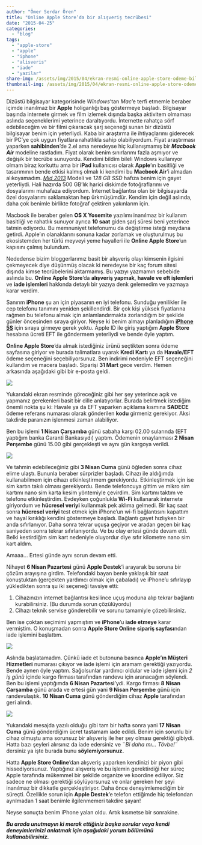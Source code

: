 ```yaml
---
author: "Ömer Serdar Ören"
title: "Online Apple Store’da bir alışveriş tecrübesi"
date: "2015-04-25"
categories:
  - "blog"
tags:
  - "apple-store"
  - "apple"
  - "iphone"
  - "alisveris"
  - "iade"
  - "yazilar"
share-img: /assets/img/2015/04/ekran-resmi-online-apple-store-odeme-bilgi.png
thumbnail-img: /assets/img/2015/04/ekran-resmi-online-apple-store-odeme-bilgi.png
---
```


Dizüstü bilgisayar kategorisinde _Windows_’tan _Mac_’e terfi etmemle beraber içimde inanılmaz bir **Apple** holiganlığı baş göstermeye başladı. Bilgisayar başında internete girmek ve film izlemek dışında başka aktivitem olmaması aslında seçeneklerimi yeterince daraltıyordu. İnternette rahatça sörf edebileceğim ve bir filmi çıkaracak şarj seçeneği sunan bir dizüstü bilgisayar benim için yeterliydi. Kaba bir araştırma ile ihtiyaçlarımı giderecek bir PC’ye çok uygun fiyatlara rahatlıkla sahip olabiliyordum. Fiyat araştırması yaparken **sahibinden**’de 2.el ama neredeyse hiç kullanışmamış bir **_Macbook Air_** modeline rastladım. Fiyat olarak benim sınırlarımı fazla aşmıyor ve değişik bir tecrübe sunuyordu. Kendimi bildim bileli Windows kullanıyor olmam biraz korkuttu ama bir **iPad** kullanıcısı olarak **Apple**’ın basitliği ve tasarımının bende etkisi kalmış olmalı ki kendimi bu **Macbook Air**’i almadan alıkoyamadım. <a href="https://support.apple.com/kb/SP678?locale=tr_TR" target="_blank" rel="noreferrer noopener nofollow"><em>Mid 2013</em></a> Modeli ve _128 GB SSD_ hafıza benim için gayet yeterliydi. Hali hazırda 500 GB’lık harici diskimde fotoğraflarımı ve dosyalarımı muhafaza ediyordum. İnternet bağlantısı olan bir bilgisayarda özel dosyalarımı saklamaktan hep ürkmüşümdür. Kendim için değil aslında, daha çok benimle birlikte fotoğraf çektiren yakınlarım için.

Macbook ile beraber gelen **OS X Yosemite** yazılımı inanılmaz bir kullanım basitliği ve rahatlık sunuyor ayrıca **10 saat** giden şarj süresi beni yeterince tatmin ediyordu. Bu memnuniyet telefonumu da değiştirme isteği meydana getirdi. Apple’ın olanaklarını sonuna kadar zorlamak ve oluşturulmuş bu ekosistemden her türlü meyveyi yeme hayalleri ile **Online Apple Store**’un kapısını çalmış bulundum.

Nededense bizim bloggerlarımız basit bir alışveriş olayı kimsenin ilgisini çekmeyecek diye düşünmüş olacak ki neredeyse bir kaç forum sitesi dışında kimse tecrübelerini aktarmamış. Bu yazıyı yazmamın sebebide aslında bu. **Online Apple Store**’da **alışveriş yapmak**, **havale ve eft işlemleri** ve **iade işlemleri** hakkında detaylı bir yazıya denk gelemedim ve yazmaya karar verdim.

Sanırım **iPhone** şu an için piyasanın en iyi telefonu. Sunduğu yenilikler ile cep telefonu tanımını yeniden şekillendirdi. Bir çok kişi yüksek fiyatlarına rağmen bu telefonu almak için anlamlandırmakta zorlandığım bir şekilde günler öncesinden sıraya giriyor. Neyse ki benim almayı planladığım <a href="http://store.apple.com/tr/buy-iphone/iphone5s" target="_blank" rel="noreferrer noopener nofollow"><strong>iPhone 5S</strong></a> için sıraya girmeye gerek yoktu. Apple ID ile giriş yaptığım **Apple Store** hesabına ücreti EFT ile göndermem yeterliydi ve bende öyle yaptım.

**Online Apple Store**’da almak istediğiniz ürünü seçtikten sonra ödeme sayfasına giriyor ve burada talimatlara uyarak **Kredi Kartı** ya da **Havale/EFT** ödeme seçeneğini seçebiliyorsunuz. Ben indirimi nedeniyle EFT seçeneğini kullandım ve macera başladı. Siparişi **31 Mart** gece verdim. Hemen arkasında aşağıdaki gibi bir e-posta geldi.

![](/assets/img/2015/04/ekran-resmi-online-apple-store-odeme-bilgi.png)

Yukarıdaki ekran resminde göreceğiniz gibi her şey yeterince açık ve yapmanız gerekenleri basit bir dille anlatıyorlar. Burada belirtmek istediğim önemli nokta şu ki: Havale ya da EFT yaparken açıklama kısmına **SADECE** ödeme referans numarası olarak gönderilen **kodu** girmeniz gerekiyor. Aksi takdirde paranızın işlenmesi zaman alabiliyor.

Ben bu işlemi **1 Nisan Çarşamba** günü sabaha karşı 02.00 sularında (EFT yaptığım banka Garanti Bankasıydı) yaptım. Ödemenin onaylanması **2 Nisan Perşembe** günü 15.00 gibi gerçekleşti ve aynı gün kargoya verildi.

![](/assets/img/2015/04/ekran-resmi-apple-online-stpre-iphone-siparis-onay.png)

Ve tahmin edebileceğiniz gibi **3 Nisan Cuma** günü öğleden sonra cihaz elime ulaştı. Bununla beraber sürprizler başladı. Cihazı ile aldığımda kullanabilmem için cihazı etkinleştirmem gerekiyordu. Etkinleştirmek için ise sim kartın takılı olması gerekiyordu. Bende telefoncuya gittim ve mikro sim kartımı nano sim karta kesim yöntemiyle çevirdim. Sim kartımı taktım ve telefonu etkinleştirdim. Evdeyken çoğunlukla **Wi-Fi** kullanarak internete giriyordum ve **hücresel veriyi** kullanmak pek aklıma gelmedi. Bir kaç saat sonra **hücresel veriyi** test etmek için iPhone’un wi-fi bağlantısını kapattım ve hayal kırıklığı kendini göstermeye başladı. Bağlantı gayet hızlıyken bir anda sıfırlanıyor. Daha sonra tekrar uçuşa geçiyor ve aradan geçen bir kaç saniyeden sonra tekrar sıfırlanıyordu. Ve bu olay ertesi günde devam etti. Belki kestirdiğim sim kart nedeniyle oluyordur diye sıfır kilometre nano sim kart aldım.

Amaaa… Ertesi günde aynı sorun devam etti.

Nihayet **6 Nisan Pazartesi** günü **Apple Destek**’i arayarak bu soruna bir çözüm arayışına girdim. Telefondaki bayan benle yaklaşık bir saat konuştuktan (gerçekten yardımcı olmak için çabaladı) ve iPhone’u sıfırlayıp yükledikten sonra şu iki seçeneği tavsiye etti:

  1. Cihazınızın internet bağlantısı kesilince uçuş moduna alıp tekrar bağlantı kurabilirsiniz. (Bu durumda sorun çözülüyordu)
  2. Cihazı teknik servise gönderebilir ve sorunu tamamiyle çözebilirsiniz.

Ben ise çoktan seçimimi yapmıştım ve **iPhone**’u **iade etmeye** karar vermiştim. O konuşmadan sonra **Apple Store Online** **sipariş sayfası**ndan iade işlemini başlattım.

![](/assets/img/2015/04/ekran-resmi-online-apple-store-iade.png)

Aslında başlatamadım. Çünkü iade et butonuna basınca **Apple’ın Müşteri Hizmetleri** numarası çıkıyor ve iade işlemi için aramam gerektiği yazıyordu. Bende aynen öyle yaptım. Sağolsunlar yardımcı oldular ve iade işlemi için _2 iş günü_ içinde kargo firması tarafından randevu için aranacağım söylendi. Ben bu işlemi yaptığımda **6 Nisan Pazartesi**’ydi. Kargo firması **8 Nisan Çarşamba** günü arada ve ertesi gün yani **9 Nisan Perşembe** günü için randevulaştık. **10 Nisan Cuma** günü gönderdiğim cihaz **Apple** tarafından geri alındı.

![](/assets/img/2015/04/ekran-resmi-online-apple-store-iade-onay.png)

Yukarıdaki mesajda yazılı olduğu gibi tam bir hafta sonra yani **17 Nisan Cuma** günü gönderdiğim ücret tastamam iade edildi. Benim için sorunlu bir cihaz olmuştu ama sorunsuz bir alışveriş ile her şey olması gerektiği gibiydi. Hatta bazı şeyleri alırsınız da iade edersiniz ve ¨_Bi daha mı… Tövbe!_¨ dersiniz ya işte burada bunu **söylemiyorsunuz.**

Hatta **Apple Store Online**’dan alışveriş yaparken kendinizi bir piyon gibi hissediyorsunuz. Yaptığınız alışveriş ve bu işlemin gerektirdiği her süreç Apple tarafında mükemmel bir şekilde organize ve koordine ediliyor. Siz sadece ne olması gerektiği söylüyorsunuz ve onlar gereken her şeyi inanılmaz bir dikkatle gerçekleştiriyor. Daha önce deneyimlemediğim bir süreçti. Özellikle sorun için **Apple Destek**’e telefon ettiğimde hiç telefondan ayrılmadan 1 saat benimle ilgilenmemeri takdire şayan!

Neyse sonuçta benim iPhone yalan oldu. Artık kısmetse bir sonrakine.

**_Bu arada unutmayın ki merak ettiğiniz başka sorular veya kendi deneyimlerinizi anlatmak için aşağıdaki yorum bölümünü kullanabilirsiniz._**
